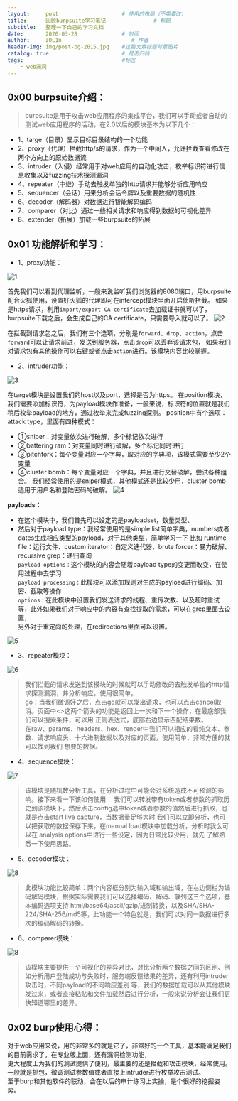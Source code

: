 ```yaml
---
layout:     post                    # 使用的布局（不需要改）
title:      回顾burpsuite学习笔记               # 标题 
subtitle:   整理一下自己的学习文档
date:       2020-03-28              # 时间
author:     z0L1n                      # 作者
header-img: img/post-bg-2015.jpg    #这篇文章标题背景图片
catalog: true                       # 是否归档
tags:                               #标签
    - web漏洞
---
```


## 0x00 burpsuite介绍：
> burpsuite是用于攻击web应用程序的集成平台，我们可以手动或者自动的测试web应用程序的活动，在2.0以后的模块基本为以下几个：
- 1、targe（目录）显示目标目录结构的一个功能
- 2、proxy（代理）拦截http/s的请求，作为一个中间人，允许拦截查看修改在两个方向上的原始数据流
- 3、intruder（入侵）经常用于对web应用的自动化攻击，枚举标识符进行信息收集以及fuzzing技术探测漏洞
- 4、repeater（中继）手动去触发单独的http请求并能够分析应用响应
- 5、sequencer（会话）用来分析会话令牌以及重要数据的随机性
- 6、decoder（解码器）对数据进行智能解码编码
- 7、comparer（对比）通过一些相关请求和响应得到数据的可视化差异
- 8、extender（拓展）加载一些burpsuite的拓展

## 0x01 功能解析和学习：
- 1、proxy功能：

![1](https://github.com/z0L1n/pic/blob/master/2002/bp/1.jpg?raw=true)
>
首先我们可以看到代理监听，一般来说监听我们浏览器的8080端口，用burpsuite配合火狐使用，设置好火狐的代理即可在intercept模块里面开启侦听拦截。
如果是https请求，利用`import/export CA certificate`去加载证书就可以了，burpsuite下载之后，会生成自己的CA certificate，只需要导入就可以了。
![2](https://github.com/z0L1n/pic/blob/master/2002/bp/2.jpg?raw=true)
>
在拦截到请求包之后，我们有三个选项，分别是`forward`、`drop`、`action`，点击`forward`可以让请求前进，发送到服务器，点击`drop`可以丢弃该请求包，
如果我们对请求包有其他操作可以右键或者点击`action`进行。该模块内容比较掌握。

- 2、intruder功能：

![3](https://github.com/z0L1n/pic/blob/master/2002/bp/3.jpg?raw=true)
>
在target模块是设置我们的host以及port，选择是否为https。
在position模块，我们需要添加标识符，为payload模块作准备，一般来说，标识符的位置就是我们
稍后枚举payload的地方，通过枚举来完成fuzzing探测。
position中有个选项：attack type，里面有四种模式：
- ①sniper：对变量依次进行破解，多个标记依次进行
- ②battering ram：对变量同时进行破解，多个标记同时进行
- ③pitchfork：每个变量对应一个字典，取对应的字典项，该模式需要至少2个变量
- ④cluster bomb：每个变量对应一个字典，并且进行交替破解，尝试各种组合。
我们经常使用的是sniper模式，其他模式还是比较少用，cluster bomb适用于用户名和登陆密码的破解。
![4](https://github.com/z0L1n/pic/blob/master/2002/bp/4.jpg?raw=true)

**payloads：**
- 在这个模块中，我们首先可以设定的是payloadset，数量类型、
- 然后对于payload type：我经常使用的是simple list简单字典，numbers或者dates生成相应类型的payload，对于其他类型，简单学习一下
比如 runtime file：运行文件、custom iterator：自定义迭代器、brute forcer：暴力破解、recursive grep：递归查询  
`payload options：`这个模块的内容会随着payload type的变更而改变，在使用过程中去学习  
`payload processing：`此模块可以添加规则对生成的payload进行编码、加密、截取等操作  
`options：`在此模块中设置我们发送请求的线程、重传次数、以及超时重试等，此外如果我们对于响应中的内容有查找提取的需求，可以在grep里面去设置，  
另外对于重定向的处理，在redirections里面可以设置。  

![5](https://github.com/z0L1n/pic/blob/master/2002/bp/5.jpg?raw=true)

- 3、repeater模块：

![6](https://github.com/z0L1n/pic/blob/master/2002/bp/6.jpg?raw=true)

>我们拦截的请求发送到该模块的时候就可以手动修改的去触发单独的http请求探测漏洞，并分析响应，使用很简单。  
go：当我们微调好之后，点击go就可以发出请求，也可以点击cancel取消。页面中<>这两个箭头的功能是返回上一次和下一个操作，在最底部我们可以搜索条件，可以用
正则表达式，底部右边显示匹配结果数。  
在raw、params、headers、hex、render中我们可以相应的看纯文本、参数、请求响应头、十六进制数据以及对应的页面，使用简单，非常方便的就可以找到我们
想要的数据。  
- 4、sequence模块：

![7](https://github.com/z0L1n/pic/blob/master/2002/bp/7.jpg?raw=true)

>该模块是随机数分析工具，在分析过程中可能会对系统造成不可预测的影响。接下来看一下该如何使用：
我们可以转发带有token或者参数的抓取历史到该模块下，然后点击config选中token或者参数的值然后进行抓取，也就是点击start live capture，当数据量足够大时
我们可以立即分析，也可以把获取的数据保存下来，在manual load模块中加载分析，分析时我么可以在 analysis options中进行一些设定，因为日常比较少用，就先
了解熟悉一下使用思路。

- 5、decoder模块：

![8](https://github.com/z0L1n/pic/blob/master/2002/bp/8.jpg?raw=true)

>此模块功能比较简单：两个内容框分别为输入域和输出域，在右边侧栏为编码解码模块，根据实际需要我们可以选择编码、解码、散列这三个选项，基本编码选项支持
html/base64/ascii/gzip/进制转换，以及SHA/SHA-224/SHA-256/md5等，此功能一个特色就是，我们可以对同一数据进行多次的编码解码的转换。

- 6、comparer模块：

![8](https://github.com/z0L1n/pic/blob/master/2002/bp/9.jpg?raw=true)

>该模块主要提供一个可视化的差异对比，对比分析两个数据之间的区别、例如分析用户登陆成功与失败时，服务端反馈结果的差异，还有利用intruder攻击时，不同payload的不同响应差别
等，我们的数据加载可以从其他模块发过来，或者直接粘贴和文件加载然后进行分析，一般来说分析会让我们更快知道哪里的差异。


## 0x02 burp使用心得：
对于web应用来说，用的非常多的就是它了，非常好的一个工具，基本能满足我们的目前需求了，在专业版上面，还有漏洞检测功能，  
更大程度上为我们的测试提供了便利，最主要的还是拦截和攻击模块，经常使用。一般就是抓包，微调测试参数值或者直接上intruder进行枚举攻击测试。  
至于burp和其他软件的联动，会在以后的审计练习上实操，是个很好的挖掘姿势。  





